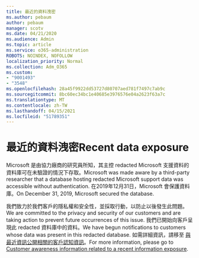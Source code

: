 ```yaml
---
title: 最近的資料洩密
ms.author: pebaum
author: pebaum
manager: scotv
ms.date: 04/21/2020
ms.audience: Admin
ms.topic: article
ms.service: o365-administration
ROBOTS: NOINDEX, NOFOLLOW
localization_priority: Normal
ms.collection: Adm_O365
ms.custom:
- "9001493"
- "3548"
ms.openlocfilehash: 28a45f9922dd53727d80707aed781f7497c7ab9c
ms.sourcegitcommit: 8bc60ec34bc1e40685e3976576e04a2623f63a7c
ms.translationtype: MT
ms.contentlocale: zh-TW
ms.lasthandoff: 04/15/2021
ms.locfileid: "51789351"
---
```

# <a name="recent-data-exposure"></a><span data-ttu-id="4ca64-102">最近的資料洩密</span><span class="sxs-lookup"><span data-stu-id="4ca64-102">Recent data exposure</span></span>

<span data-ttu-id="4ca64-103">Microsoft 是由協力廠商的研究員所知，其主控 redacted Microsoft 支援資料的資料庫可在未驗證的情況下存取。</span><span class="sxs-lookup"><span data-stu-id="4ca64-103">Microsoft was made aware by a third-party researcher that a database hosting redacted Microsoft support data was accessible without authentication.</span></span> <span data-ttu-id="4ca64-104">在2019年12月31日，Microsoft 會保護資料庫。</span><span class="sxs-lookup"><span data-stu-id="4ca64-104">On December 31, 2019, Microsoft secured the database.</span></span>

<span data-ttu-id="4ca64-105">我們致力於我們客戶的隱私權和安全性，並採取行動，以防止以後發生此問題。</span><span class="sxs-lookup"><span data-stu-id="4ca64-105">We are committed to the privacy and security of our customers and are taking action to prevent future occurrences of this issue.</span></span> <span data-ttu-id="4ca64-106">我們已開始向客戶呈現此 redacted 資料庫中的資料。</span><span class="sxs-lookup"><span data-stu-id="4ca64-106">We have begun notifications to customers whose data was present in this redacted database.</span></span> <span data-ttu-id="4ca64-107">如需詳細資訊，請移至 [與最近資訊公開相關的客戶認知資訊](https://aka.ms/privacyinfo)。</span><span class="sxs-lookup"><span data-stu-id="4ca64-107">For more information, please go to [Customer awareness information related to a recent information exposure](https://aka.ms/privacyinfo).</span></span>
